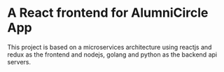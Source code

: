 # A React frontend for AlumniCircle App

This project is based on a microservices architecture using reactjs and redux as the frontend and nodejs, golang and python as the backend api servers. 
